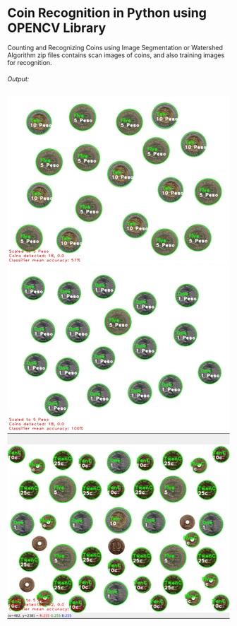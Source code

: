# Coin Recognition in Python using OPENCV Library

Counting and Recognizing Coins using Image Segmentation or Watershed Algorithm zip files contains scan images of coins, and also training images for recognition. 

###### Output:
![FP1_output.jpg](https://github.com/reymundvirtus/Coin_Recognition/blob/main/FP1_output.jpg?raw=true)
![FP2_output.jpg](https://github.com/reymundvirtus/Coin_Recognition/blob/main/FP2_output.jpg?raw=true)
![FP3_output.png](https://github.com/wuxiacoder/coin_recognition/blob/main/FP3_output.png?raw=true)